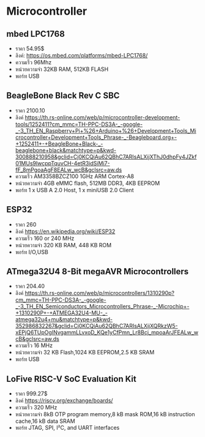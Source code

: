 # Microcontroller
 ## mbed LPC1768
- ราคา 54.95$
- ลิงค์: https://os.mbed.com/platforms/mbed-LPC1768/
- ความเร็ว 96Mhz
- หน่วยความจำ 32KB RAM, 512KB FLASH
- พอร์ท USB
 ## BeagleBone Black Rev C SBC
- ราคา 2100.10
- ลิงค์ https://th.rs-online.com/web/p/microcontroller-development-tools/1252411?cm_mmc=TH-PPC-DS3A-_-google-_-3_TH_EN_Raspberry+Pi+%26+Arduino+%26+Development+Tools_Microcontroller+Development+Tools_Phrase-_-Beagleboard.org+-+1252411+-+BeagleBone+Black-_-beaglebone+black&matchtype=p&kwd-300888210958&gclid=Cj0KCQiAu62QBhC7ARIsALXijXThJ0dhpFy4JZkf01MUs9IwcppTquvCH-4etR3idSiMi7-fF_8mPgoaAgF8EALw_wcB&gclsrc=aw.ds
- ความเร็ว AM3358BZCZ100 1GHz ARM Cortex-A8
- หน่วยความจำ 4GB eMMC flash, 512MB DDR3, 4KB EEPROM
- พอร์ท 1 x USB A 2.0 Host, 1 x miniUSB 2.0 Client
 ## ESP32
- ราคา 260
- ลิงค์ https://en.wikipedia.org/wiki/ESP32
- ความเร็ว 160 or 240 MHz
- หน่วยความจำ 320 KB RAM, 448 KB ROM
- พอร์ท I/O,USB
 ## ATmega32U4 8-Bit megaAVR Microcontrollers
- ราคา 204.40
- ลิงค์ https://th.rs-online.com/web/p/microcontrollers/1310290p?cm_mmc=TH-PPC-DS3A-_-google-_-3_TH_EN_Semiconductors_Microcontrollers_Phrase-_-Microchip+-+1310290P+-+ATMEGA32U4-MU-_-atmega32u4+mu&matchtype=p&kwd-352986832267&gclid=Cj0KCQiAu62QBhC7ARIsALXijXQRkzW5-xEPjQ6TUpOgINvgammLLvxoD_KQe1yCfPmn_Lr8Bcj_mpoaArJFEALw_wcB&gclsrc=aw.ds
- ความเร็ว 16 MHz
- หน่วยความจำ 32 KB Flash,1024 KB EEPROM,2.5 KB SRAM
- พอร์ท USB
 ## LoFive RISC-V SoC Evaluation Kit
- ราคา 999.27$
- ลิงค์ https://riscv.org/exchange/boards/
- ความเร็ว 320 MHz
- หน่วยความจำ 8kB OTP program memory,8 kB mask ROM,16 kB instruction cache,16 kB data SRAM
- พอร์ท JTAG, SPI, I²C, and UART interfaces
